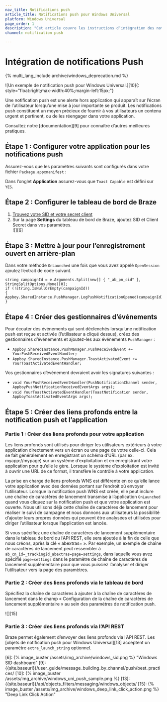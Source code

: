 ```yaml
---
nav_title: Notifications push
article_title: Notifications push pour Windows Universal
platform: Windows Universal
page_order: 1
description: "Cet article couvre les instructions d’intégration des notifications push pour la plateforme Windows Universal."
channel: notification push 

---
```


# Intégration de notifications Push
{% multi_lang_include archive/windows_deprecation.md %}

![Un exemple de notification push pour Windows Universal.][10]{: style="float:right;max-width:40%;margin-left:15px;"}

Une notification push est une alerte hors application qui apparaît sur l’écran de l’utilisateur lorsqu’une mise à jour importante se produit. Les notifications push constituent un moyen précieux de fournir à vos utilisateurs un contenu urgent et pertinent, ou de les réengager dans votre application.

Consultez notre [documentation][9] pour connaître d’autres meilleures pratiques.

## Étape 1 : Configurer votre application pour les notifications push

Assurez-vous que les paramètres suivants sont configurés dans votre fichier `Package.appxmanifest` :

Dans l’onglet **Application** assurez-vous que `Toast Capable` est défini sur `YES`.

## Étape 2 : Configurer le tableau de bord de Braze

1. [Trouvez votre SID et votre secret client][4]
2. Sur la page **Settings** du tableau de bord de Braze, ajoutez SID et Client Secret dans vos paramètres.<br>![][6]

## Étape 3 : Mettre à jour pour l’enregistrement ouvert en arrière-plan

Dans votre méthode `OnLaunched` une fois que vous avez appelé `OpenSession` ajoutez l’extrait de code suivant.

```
string campaignId = e.Arguments.Split(new[] { "_ab_pn_cid" }, StringSplitOptions.None)[0];
if (!string.IsNullOrEmpty(campaignId))
{
Appboy.SharedInstance.PushManager.LogPushNotificationOpened(campaignId);          
}
```

## Étape 4 : Créer des gestionnaires d’événements

Pour écouter des événements qui sont déclenchés lorsqu’une notification push est reçue et activée (l’utilisateur a cliqué dessus), créez des gestionnaires d’événements et ajoutez-les aux événements `PushManager` :

- `Appboy.SharedInstance.PushManager.PushReceivedEvent += YourPushReceivedEventHandler;`
- `Appboy.SharedInstance.PushManager.ToastActivatedEvent += YourToastActivatedEventHandler;`

Vos gestionnaires d’événement devraient avoir les signatures suivantes :

- `void YourPushReceivedEventHandler(PushNotificationChannel sender, AppboyPushNotificationReceivedEventArgs args);`
- `void YourToastActivatedEventHandler(ToastNotification sender, AppboyToastActivatedEventArgs args);`

## Étape 5 : Créer des liens profonds entre la notification push et l’application

### Partie 1 : Créer des liens profonds pour votre application

Les liens profonds sont utilisés pour diriger les utilisateurs extérieurs à votre application directement vers un écran ou une page de votre celle-ci. Cela se fait généralement en enregistrant un schéma d’URL (par ex. myapp://mypage) sur un système d’exploitation et en enregistrant votre application pour qu’elle le gère. Lorsque le système d’exploitation est invité à ouvrir une URL de ce format, il transfère le contrôle à votre application.

La prise en charge de liens profonds WNS est différente en ce qu’elle lance votre application avec des données portant sur l’endroit où envoyer l’utilisateur. Lorsque la notification push WNS est créée, elle peut inclure une chaîne de caractères de lancement transmise à l’application `OnLaunched` quand vous cliquez sur la notification push et que votre application est ouverte. Nous utilisons déjà cette chaîne de caractères de lancement pour réaliser le suivi de campagne et nous donnons aux utilisateurs la possibilité d’ajouter leurs propres données qui peuvent être analysées et utilisées pour diriger l’utilisateur lorsque l’application est lancée.

Si vous spécifiez une chaîne de caractères de lancement supplémentaire dans le tableau de bord ou l’API REST, elle sera ajoutée à la fin de celle que nous créons, après la clé « abextras= ». Par exemple, un exemple de chaîne de caractères de lancement peut ressembler à `ab_cn_id=_trackingid_abextras=page=settings`, dans laquelle vous avez spécifié `page=settings` dans le paramètre de chaîne de caractères de lancement supplémentaire pour que vous puissiez l’analyser et diriger l’utilisateur vers la page des paramètres.

### Partie 2 : Créer des liens profonds via le tableau de bord

Spécifiez la chaîne de caractères à ajouter à la chaîne de caractères de lancement dans le champ « Configuration de la chaîne de caractères de lancement supplémentaire » au sein des paramètres de notification push.

![][15]

### Partie 3 : Créer des liens profonds via l’API REST

Braze permet également d’envoyer des liens profonds via l’API REST. Les [objets de notification push pour Windows Universal][13] acceptent un paramètre `extra_launch_string` optionnel.

[4]: http://msdn.microsoft.com/en-us/library/windows/apps/hh465407.aspx
[6]: {% image_buster /assets/img_archive/windows_sid.png %} "Windows SID dashboard"
[9]: {{site.baseurl}}/user_guide/message_building_by_channel/push/best_practices/
[10]: {% image_buster /assets/img_archive/windows_uni_push_sample.png %}
[13]: {{site.baseurl}}/api/objects_filters/messaging/windows_objects/
[15]: {% image_buster /assets/img_archive/windows_deep_link_click_action.png %} "Deep Link Click Action"
